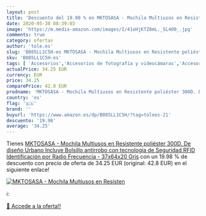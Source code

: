 ```yaml
---
layout: post
title: 'Descuento del 19.98 % en MKTOSASA - Mochila Multiusos en Resisten'
date: 2020-05-30 08:39:03
image: 'https://m.media-amazon.com/images/I/41oHjKTZ8mL._SL400_.jpg'
comments: true
category: ofertas
author: 'tole.es'
slug: 'B085LL1C5H-es MKTOSASA - Mochila Multiusos en Resistente poliéster 300D....'
sku: 'B085LL1C5H-es'
tags: [ 'Accesorios','Accesorios de fotografía y videocámaras','Accesorios para portátiles y netbooks','Bolsas y fundas para cámaras compactas','Bolsas y fundas para cámaras digitales','Bolsas y fundas para cámaras,  videocámaras y prismáticos','Bolsas y fundas para portátiles y netbooks','Electrónica','Fotografía y videocámaras','Informática','Mochilas para portátiles y netbooks','mochila', ]
actualPrice: 34.25 EUR
currency: EUR
price: 34.25
comparePrice: 42.8 EUR
prodname: 'MKTOSASA - Mochila Multiusos en Resistente poliéster 300D. De diseño Urbano  Incluye Bolsillo antirrobo con tecnología de Seguridad RFID  Identificación por Radio Frecuencia  - 37x64x20 Gris'
country: 'es'
flag: '🇪🇸'
brand: ''
buyurl: 'https://www.amazon.es/dp/B085LL1C5H/?tag=tolees-21'
descuento: '19.98'
average: '34.25'
---
```


Tienes [MKTOSASA - Mochila Multiusos en Resistente poliéster 300D. De diseño Urbano  Incluye Bolsillo antirrobo con tecnología de Seguridad RFID  Identificación por Radio Frecuencia  - 37x64x20 Gris](https://www.amazon.es/dp/B085LL1C5H/?tag=tolees-21) con un 19.98 % de descuento con precio de oferta de 34.25 EUR (original: 42.8 EUR) en el siguiente enlace!

[![MKTOSASA - Mochila Multiusos en Resisten](https://m.media-amazon.com/images/I/41oHjKTZ8mL._SL400_.jpg)](https://www.amazon.es/dp/B085LL1C5H/?tag=tolees-21)

ℹ️:


[🛒 Accede a la oferta!!](https://www.amazon.es/dp/B085LL1C5H/?tag=tolees-21)

